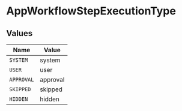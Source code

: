 # AppWorkflowStepExecutionType


## Values

| Name       | Value      |
| ---------- | ---------- |
| `SYSTEM`   | system     |
| `USER`     | user       |
| `APPROVAL` | approval   |
| `SKIPPED`  | skipped    |
| `HIDDEN`   | hidden     |